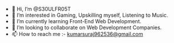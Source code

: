 - 👋 Hi, I’m @S30ULFR05T
- 👀 I’m interested in Gaming, Upskilling myself, Listening to Music.
- 🌱 I’m currently learning Front-End Web Development.
- 💞️ I’m looking to collaborate on Web Development Companies.
- 📫 How to reach me :- kumarsuraj962536@gmail.com

<!---
S30ULFR05T/S30ULFR05T is a ✨ special ✨ repository because its `README.md` (this file) appears on your GitHub profile.
You can click the Preview link to take a look at your changes.
--->
